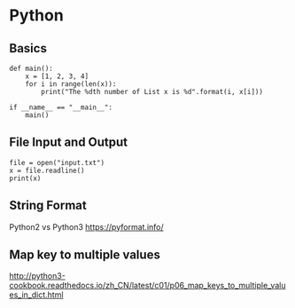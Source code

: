 # Python

## Basics

```
def main():
    x = [1, 2, 3, 4]
    for i in range(len(x)):
        print("The %dth number of List x is %d".format(i, x[i]))

if __name__ == "__main__":
    main()
```

## File Input and Output

```
file = open("input.txt")
x = file.readline()
print(x)
```

## String Format
Python2 vs Python3
https://pyformat.info/

## Map key to multiple values
http://python3-cookbook.readthedocs.io/zh_CN/latest/c01/p06_map_keys_to_multiple_values_in_dict.html


